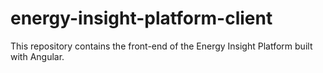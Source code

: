 # energy-insight-platform-client
This repository contains the front-end of the Energy Insight Platform built with Angular.
